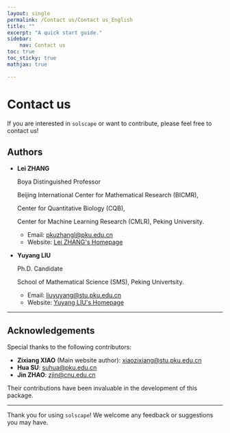 ```yaml
---
layout: single
permalink: /Contact us/Contact us_English
title: ""
excerpt: "A quick start guide."
sidebar:
    nav: Contact us
toc: true
toc_sticky: true
mathjax: true

---
```


# Contact us

If you are interested in `solscape` or want to contribute, please feel free to contact us!

## Authors

- **Lei ZHANG**

  Boya Distinguished Professor

  Beijing International Center for Mathematical Research (BICMR),

  Center for Quantitative Biology (CQB),

  Center for Machine Learning Research (CMLR), Peking University.
  
  - Email: [pkuzhangl@pku.edu.cn](mailto:pkuzhangl@pku.edu.cn)  
  - Website: [Lei ZHANG's Homepage](http://faculty.bicmr.pku.edu.cn/~zhanglei/)

- **Yuyang LIU**
  
  Ph.D. Candidate
  
  School of Mathematical Science (SMS), Peking Univertsity.
  
  - Email: [liuyuyang@stu.pku.edu.cn](mailto:liuyuyang@stu.pku.edu.cn)  
  - Website: [Yuyang LIU's Homepage](https://liuonly1121.github.io/)

---

## Acknowledgements

Special thanks to the following contributors:
- **Zixiang XIAO** (Main website author): [xiaozixiang@stu.pku.edu.cn](mailto:xiaozixiang@stu.pku.edu.cn)
- **Hua SU**: [suhua@pku.edu.cn](mailto:suhua@pku.edu.cn)
- **Jin ZHAO**: [zjin@cnu.edu.cn](mailto:zjin@cnu.edu.cn)

Their contributions have been invaluable in the development of this package.

---

Thank you for using `solscape`! We welcome any feedback or suggestions you may have.

